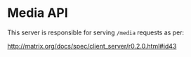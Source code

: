 # Media API

This server is responsible for serving `/media` requests as per:

http://matrix.org/docs/spec/client_server/r0.2.0.html#id43
